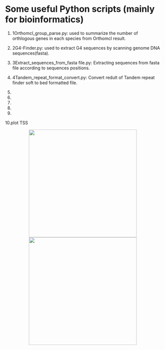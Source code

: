# Some useful Python scripts (mainly for bioinformatics)

1. 1Orthomcl_group_parse.py: used to summarize the number of orthlogous genes in each species from Orthomcl result.

2. 2G4-Finder.py: used to extract G4 sequences by scanning genome DNA sequences(fasta).

3. 3Extract_sequences_from_fasta file.py: Extracting sequences from fasta file according to sequences positions.

4. 4Tandem_repeat_format_convert.py: Convert redult of Tandem repeat finder soft to bed formatted file.  

5.

6.

7.

8.

9.

10.plot TSS
<p align="center">
  <img src="aa" width="350"/>
  <img src="bb" width="350"/>
</p>

